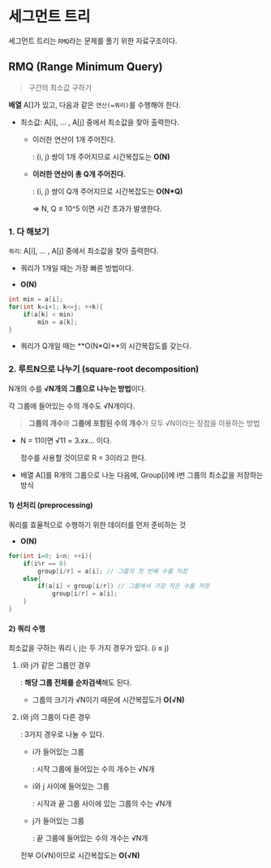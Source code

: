 # 세그먼트 트리

세그먼트 트리는 `RMQ`라는 문제를 풀기 위한 자료구조이다.



## RMQ (Range Minimum Query)

> 구간의 최소값 구하기

**배열** A[]가 있고, 다음과 같은 `연산(=쿼리)`를 수행해야 한다.

- 최소값: A[i], ... , A[j] 중에서 최소값을 찾아 출력한다.

  - 이러한 연산이 1개 주어진다.

    : (i, j) 쌍이 1개 주어지므로 시간복잡도는 **O(N)**

  - **이러한 연산이 총 Q개 주어진다.**

    : (i, j) 쌍이 Q개 주어지므로 시간복잡도는 **O(N*Q)**

    => N, Q ≤ 10^5 이면 시간 초과가 발생한다.

### 1. 다 해보기

`쿼리`: A[i], ... , A[j] 중에서 최소값을 찾아 출력한다. 

- 쿼리가 1개일 때는 가장 빠른 방법이다.

- **O(N)**

``` java
int min = a[i];
for(int k=i+1; k<=j; ++k){
    if(a[k] < min)
        min = a[k];
}
```

- 쿼리가 Q개일 때는 **O(N*Q)**의 시간복잡도를 갖는다.

### 2. 루트N으로 나누기 (square-root decomposition)

N개의 수를 **√N개의 그룹으로 나누는 방법**이다.

각 그룹에 들어있는 수의 개수도 √N개이다.

> **그룹의 개수**와 **그룹에 포함된 수의 개수**가 모두 √N이라는 장점을 이용하는 방법

- N = 11이면 √11 = 3.xx... 이다.

  정수를 사용할 것이므로 R = 3이라고 한다.

- 배열 A[]를 R개의 그룹으로 나눈 다음에, Group[i]에 i번 그룹의 최소값을 저장하는 방식

#### 1) 선처리 (preprocessing)

쿼리를 효율적으로 수행하기 위한 데이터를 먼저 준비하는 것

- **O(N)**

``` java
for(int i=0; i<n; ++i){
    if(i%r == 0)
        group[i/r] = a[i]; // 그룹의 첫 번째 수를 저장
    else{
    	if(a[i] < group[i/r]) // 그룹에서 가장 작은 수를 저장
            group[i/r] = a[i];
    }
}
```

#### 2) 쿼리 수행

최소값을 구하는 쿼리 i, j는 두 가지 경우가 있다. (i ≤ j)

1. i와 j가 같은 그룹인 경우

   : **해당 그룹 전체를 순차검색**해도 된다. 

   - 그룹의 크기가 √N이기 때문에 시간복잡도가 **O(√N)**

2. i와 j의 그룹이 다른 경우

   : 3가지 경우로 나눌 수 있다.

   - i가 들어있는 그룹

     : 시작 그룹에 들어있는 수의 개수는 √N개

   - i와 j 사이에 들어있는 그룹

     : 시작과 끝 그룹 사이에 있는 그룹의 수는 √N개

   - j가 들어있는 그룹

     : 끝 그룹에 들어있는 수의 개수는 √N개

   전부 O(√N)이므로 시간복잡도는 **O(√N)**

   
